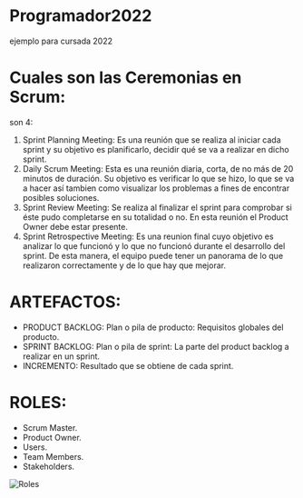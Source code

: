 # Programador2022
ejemplo para cursada 2022

# Cuales son las Ceremonias en Scrum:
son 4: 
1. Sprint Planning Meeting: Es una reunión que se realiza al iniciar cada sprint y su objetivo es planificarlo, decidir qué se va a realizar  en dicho sprint. 
2. Daily Scrum Meeting: Esta es una reunión diaria, corta, de no más de 20 minutos de duración. Su objetivo es verificar lo que se hizo, lo que se va a hacer así tambien como visualizar los problemas a fines de encontrar posibles soluciones. 
3. Sprint Review Meeting: Se realiza al finalizar el sprint para comprobar si éste pudo completarse en su totalidad o no. En esta reunión el Product Owner debe estar presente. 
4. Sprint Retrospective Meeting: Es una reunion final cuyo objetivo es analizar lo que funcionó y lo que no funcionó durante el desarrollo del sprint. De esta manera, el equipo puede tener un panorama de lo que realizaron correctamente y de lo que hay que mejorar. 

# ARTEFACTOS:
- PRODUCT BACKLOG: Plan o pila de producto: Requisitos globales del producto.
- SPRINT BACKLOG: Plan o pila de sprint: La parte del product backlog a realizar en un sprint.
- INCREMENTO: Resultado que se obtiene de cada sprint.

# ROLES:
- Scrum Master.
- Product Owner.
- Users.
- Team Members.
- Stakeholders.

![Roles](https://user-images.githubusercontent.com/106499760/175543437-9f3a1a16-5151-446d-9185-9d7224e34f12.jpg)
